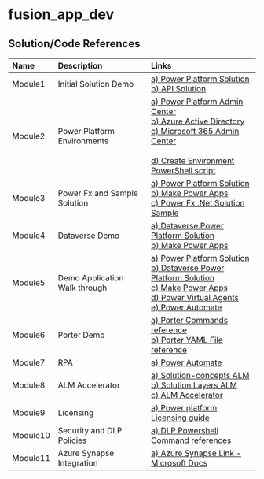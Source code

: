 # fusion_app_dev


## Solution/Code References 

|Name|Description| Links|
|:---|:--------------------------------|:---------------------|
|Module1| Initial Solution Demo | <a href="https://github.com/vlele/fusion_app_dev/blob/main/VanArsdelFusionSolution_1_0_0_1_managed.zip" target="_blank"> a) Power Platform Solution</a><br><a href="https://github.com/vlele/fusion_app_dev/blob/main/WebAPI.zip" target="_blank">b) API Solution </a>|
|Module2| Power Platform Environments | <a href="https://admin.powerplatform.microsoft.com/" target="_blank"> a) Power Platform Admin Center</a><br><a href="https://aad.portal.azure.com/" target="_blank">b) Azure Active Directory </a> <br><a href="https://admin.microsoft.com/Adminportal/Home#/homepage" target="_blank">c) Microsoft 365 Admin Center </a> <br><br><a href="https://github.com/vlele/fusion_app_dev/blob/main/Scripts/CreateEnvironment.ps1" target="_blank">d) Create Environment PowerShell script </a>|
|Module3| Power Fx and Sample Solution | <a href="https://github.com/vlele/fusion_app_dev/blob/main/VanArsdelFusionSolution_1_0_0_1_managed.zip" target="_blank"> a) Power Platform Solution</a><br><a href="https://make.powerapps.com/" target="_blank">b) Make Power Apps </a><br><a href="https://github.com/microsoft/power-fx-host-samples/blob/main/Samples/ConsoleREPL/ConsoleREPL.cs" target="_blank">c) Power Fx .Net Solution Sample  </a>|
|Module4| Dataverse Demo | <a href="https://github.com/vlele/fusion_app_dev/blob/main/DataverseConnector_1_0_0_2_managed.zip" target="_blank"> a) Dataverse Power Platform Solution</a><br><a href="https://make.powerapps.com/" target="_blank">b) Make Power Apps </a>|
|Module5| Demo Application Walk through | <a href="https://github.com/vlele/fusion_app_dev/blob/main/VanArsdelFusionSolution_1_0_0_1_managed.zip" target="_blank"> a) Power Platform Solution</a><br><a href="https://github.com/vlele/fusion_app_dev/blob/main/DataverseConnector_1_0_0_2_managed.zip" target="_blank"> b) Dataverse Power Platform Solution</a><br><a href="https://make.powerapps.com/" target="_blank">c) Make Power Apps </a><br><a href="https://web.powerva.microsoft.com/" target="_blank">d) Power Virtual Agents </a><br><a href="https://us.flow.microsoft.com/en-us/" target="_blank">e) Power Automate </a>|
|Module6| Porter Demo | <a href="https://github.com/vlele/fusion_app_dev/blob/main/Scripts/PorterCommands.txt" target="_blank"> a) Porter Commands reference</a><br><a href="https://github.com/vlele/fusion_app_dev/blob/main/Scripts/porter.yaml" target="_blank"> b) Porter YAML File reference</a>|
|Module7| RPA | <a href="https://us.flow.microsoft.com/en-us/" target="_blank">a) Power Automate </a>|
|Module8| ALM Accelerator | <a href="https://docs.microsoft.com/en-us/power-platform/alm/solution-concepts-alm" target="_blank">a) Solution-concepts ALM </a><br> <a href="https://docs.microsoft.com/en-us/power-platform/alm/solution-layers-alm" target="_blank">b) Solution Layers ALM </a><br> <a href="https://docs.microsoft.com/en-us/power-platform/guidance/coe/almacceleratorpowerplatform-components" target="_blank">c) ALM Accelerator </a>|
|Module9| Licensing | <a href="https://www.microsoft.com/licensing/docs/grid/Microsoft-Power-Platform" target="_blank">a) Power platform Licensing guide </a>|
|Module10| Security and DLP Policies | <a href="https://github.com/vlele/fusion_app_dev/blob/main/Scripts/DLP.ps1" target="_blank">a) DLP Powershell Command references </a>|
|Module11| Azure Synapse Integration | <a href="https://docs.microsoft.com/en-us/power-apps/maker/data-platform/export-to-data-lake" target="_blank">a) Azure Synapse Link - Microsoft Docs </a>|
